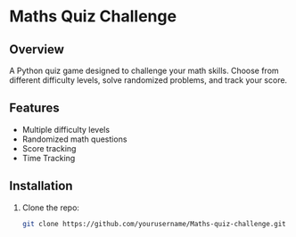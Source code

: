 # Maths Quiz Challenge

## Overview
A Python quiz game designed to challenge your math skills. Choose from different difficulty levels, solve randomized problems, and track your score.

## Features
- Multiple difficulty levels
- Randomized math questions
- Score tracking
- Time Tracking

## Installation
1. Clone the repo:
   ```bash
   git clone https://github.com/yourusername/Maths-quiz-challenge.git
